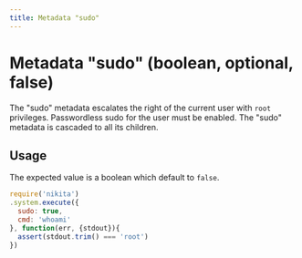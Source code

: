 ```yaml
---
title: Metadata "sudo"
---
```


# Metadata "sudo" (boolean, optional, false)

The "sudo" metadata escalates the right of the current user with `root` privileges. Passwordless sudo for the user must be enabled. The "sudo" metadata is cascaded to all its children.

## Usage

The expected value is a boolean which default to `false`.

```js
require('nikita')
.system.execute({
  sudo: true,
  cmd: 'whoami'
}, function(err, {stdout}){
  assert(stdout.trim() === 'root')
})
```
